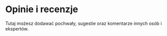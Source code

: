 # Opinie i recenzje

Tutaj możesz dodawać pochwały, sugestie oraz komentarze innych osób i ekspertów.